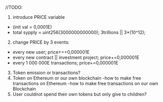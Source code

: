 //TODO:
1. introduce PRICE variable
- (init val = 0,0001E)
- total sypply = uint256(3000000000000); 3trillions || 3*(10^12);
2. change PRICE by 3 events:
- every new user; price+=+0,000001E
- every new contract || investment project; price+=0,000001E
- every 1 000 000E transactions; price+=0,000001E

3. Token emission or transactions?
4. Token on Ethereum or our own blockchain
-how to make free transactions on Ethereum
-how to make free transactions on our own Blockchain
5. User couldnot spend their own tokens but only give to children?


